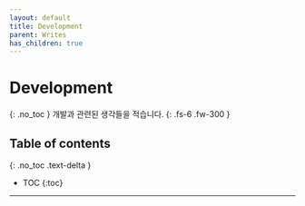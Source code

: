 ```yaml
---
layout: default
title: Development
parent: Writes
has_children: true
---
```

# Development
{: .no_toc }
개발과 관련된 생각들을 적습니다.
{: .fs-6 .fw-300 }

## Table of contents
{: .no_toc .text-delta }

- TOC
{:toc}
---